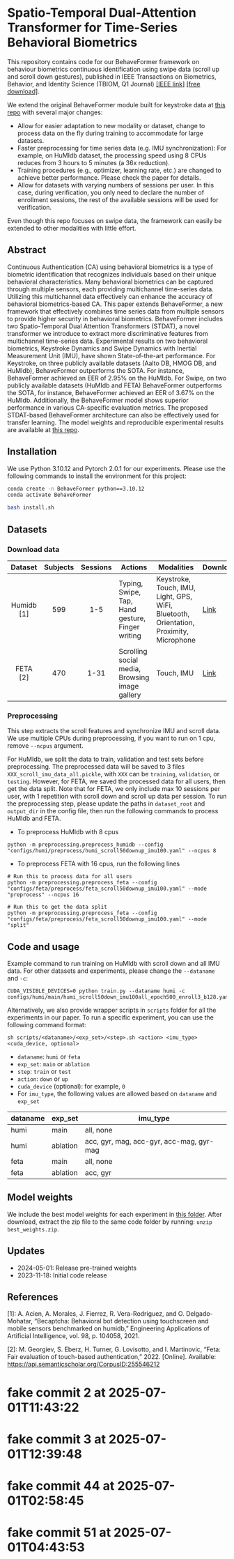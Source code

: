 # Spatio-Temporal Dual-Attention Transformer for Time-Series Behavioral Biometrics
This repository contains code for our BehaveFormer framework on behaviour biometrics continuous identification using swipe data (scroll up and scroll down gestures), published in IEEE Transactions on Biometrics, Behavior, and Identity Science (TBIOM, Q1 Journal) [\[IEEE link\]](https://ieeexplore.ieee.org/document/10510407) [\[free download\]](https://www.dropbox.com/scl/fi/5lxfacb7e9zj7019ncqp6/TBIOM3394875.pdf?rlkey=et3ryhn1baminwahjw2wyu773&dl=0).

We extend the original BehaveFormer module built for keystroke data at [this repo](https://github.com/dilshansenarath/behaveformer) with several major changes: 
- Allow for easier adaptation to new modality or dataset, change to process data on the fly during training to accommodate for large datasets.
- Faster preprocessing for time series data (e.g. IMU synchronization): For example, on HuMIdb dataset, the processing speed using 8 CPUs reduces from 3 hours to 5 minutes (a 36x reduction). 
- Training procedures (e.g., optimizer, learning rate, etc.) are changed to achieve better performance. Please check the paper for details.
- Allow for datasets with varying numbers of sessions per user. In this case, during verification, you only need to declare the number of enrollment sessions, the rest of the available sessions will be used for verification.

Even though this repo focuses on swipe data, the framework can easily be extended to other modalities with little effort.

## Abstract
Continuous Authentication (CA) using behavioral biometrics is a type of biometric identification that recognizes individuals based on their unique behavioral characteristics. Many behavioral biometrics can be captured through multiple sensors, each providing multichannel time-series data. Utilizing this multichannel data effectively can enhance the accuracy of behavioral biometrics-based CA. This paper extends BehaveFormer, a new framework that effectively combines time series data from multiple sensors to provide higher security in behavioral biometrics. BehaveFormer includes two Spatio-Temporal Dual Attention Transformers (STDAT), a novel transformer we introduce to extract more discriminative features from multichannel time-series data. Experimental results on two behavioral biometrics, Keystroke Dynamics and Swipe Dynamics with Inertial Measurement Unit (IMU), have shown State-of-the-art performance. For Keystroke, on three publicly available datasets (Aalto DB, HMOG DB, and HuMIdb), BehaveFormer outperforms the SOTA. For instance, BehaveFormer achieved an EER of 2.95\% on the HuMIdb. For Swipe, on two publicly available datasets (HuMIdb and FETA) BehaveFormer outperforms the SOTA, for instance, BehaveFormer achieved an EER of 3.67\% on the HuMIdb. Additionally, the BehaveFormer model shows superior performance in various CA-specific evaluation metrics. The proposed STDAT-based BehaveFormer architecture can also be effectively used for transfer learning. The model weights and reproducible experimental results are available at [this repo]().

## Installation
We use Python 3.10.12 and Pytorch 2.0.1 for our experiments. 
Please use the following commands to install the environment for this project:

```bash
conda create -n BehaveFormer python==3.10.12
conda activate BehaveFormer

bash install.sh
```

## Datasets
### Download data
| Dataset | Subjects | Sessions | Actions | Modalities | Download |
|:---:|:---:|:---:|---|---|---|
| Humidb [1] | 599 | 1-5 | Typing, Swipe, Tap, Hand gesture, Finger writing | Keystroke, Touch, IMU, Light, GPS, WiFi, Bluetooth, Orientation, Proximity, Microphone | [Link](https://github.com/BiDAlab/HuMIdb) |
| FETA [2] | 470 | 1-31 | Scrolling social media, Browsing image gallery | Touch, IMU |  [Link](https://github.com/ssloxford/evaluation-pitfalls-touch) |

### Preprocessing
This step extracts the scroll features and synchronize IMU and scroll data. We use multiple CPUs during preprocessing, if you want to run on 1 cpu, remove `--ncpus` argument.

For HuMIdb, we split the data to train, validation and test sets before preprocessing. The preprocessed data will be saved to 3 files `XXX_scroll_imu_data_all.pickle`, with `XXX` can be `training`, `validation`, or `testing`. However, for FETA, we saved the processed data for all users, then get the data split. Note that for FETA, we only include max 10 sessions per user, with 1 repetition with scroll down and scroll up data per session. 
To run the preprocessing step, please update the paths in `dataset_root` and `output_dir` in the config file, then run the following commands to process HuMIdb and FETA.

- To preprocess HuMIdb with 8 cpus
```
python -m preprocessing.preprocess_humidb --config "configs/humi/preprocess/humi_scroll50downup_imu100.yaml" --ncpus 8
```
- To preprocess FETA with 16 cpus, run the following lines
```
# Run this to process data for all users
python -m preprocessing.preprocess_feta --config "configs/feta/preprocess/feta_scroll50downup_imu100.yaml" --mode "preprocess" --ncpus 16

# Run this to get the data split
python -m preprocessing.preprocess_feta --config "configs/feta/preprocess/feta_scroll50downup_imu100.yaml" --mode "split"
```

## Code and usage
Example command to run training on HuMIdb with scroll down and all IMU data. For other datasets and experiments, please change the `--dataname` and `-c`:
```
CUDA_VISIBLE_DEVICES=0 python train.py --dataname humi -c configs/humi/main/humi_scroll50down_imu100all_epoch500_enroll3_b128.yaml
```

Alternatively, we also provide wrapper scripts in `scripts` folder for all the experiments in our paper. To run a specific experiment, you can use the following command format:
```
sh scripts/<dataname>/<exp_set>/<step>.sh <action> <imu_type> <cuda_device, optional> 
```
- `dataname`: `humi` or `feta`
- `exp_set`: `main` or `ablation`
- `step`: `train` or `test`
- `action`: `down` or `up`
- `cuda_device` (optional): for example, `0`
- For `imu_type`, the following values are allowed based on `dataname` and `exp_set`

| dataname | exp_set | imu_type |
|---|---|---|
| humi | main | all, none |
| humi | ablation | acc, gyr, mag, acc-gyr, acc-mag, gyr-mag |
| feta | main | all, none |
| feta | ablation | acc, gyr |

## Model weights
We include the best model weights for each experiment in [this folder](https://www.dropbox.com/scl/fi/sy4p1eu25xgh6nxu7ckdv/best_weights.zip?rlkey=i1tf5croix3r9okumd6pfqew7&st=zanaw9q3&dl=0). After download, extract the zip file to the same code folder by running: `unzip best_weights.zip`.

## Updates
- 2024-05-01: Release pre-trained weights
- 2023-11-18: Initial code release

## References
[1]: A. Acien, A. Morales, J. Fierrez, R. Vera-Rodriguez, and O. Delgado-Mohatar, “Becaptcha: Behavioral bot detection using touchscreen and mobile sensors benchmarked on humidb,” Engineering Applications of Artificial Intelligence, vol. 98, p. 104058, 2021.

[2]: M. Georgiev, S. Eberz, H. Turner, G. Lovisotto, and I. Martinovic, “Feta: Fair evaluation of touch-based authentication,” 2022. \[Online\]. Available: https://api.semanticscholar.org/CorpusID:255546212
# fake commit 2 at 2025-07-01T11:43:22
# fake commit 3 at 2025-07-01T12:39:48
# fake commit 44 at 2025-07-01T02:58:45
# fake commit 51 at 2025-07-01T04:43:53
